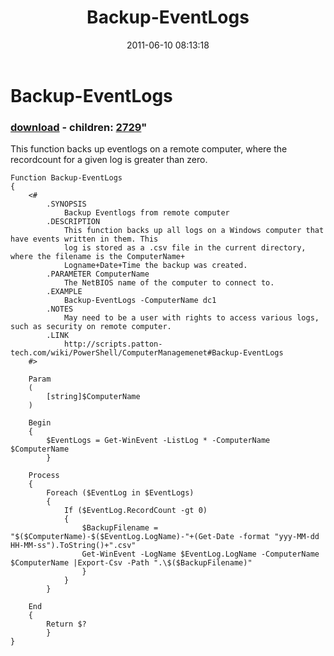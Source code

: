 ﻿---
pid:            2725
parent:         0
children:       2729
poster:         Jeff Patton
title:          Backup-EventLogs
date:           2011-06-10 08:13:18
format:         posh
---

# Backup-EventLogs

### [download](2725.ps1) - children: [2729](2729.md)"

This function backs up eventlogs on a remote computer, where the recordcount for a given log is greater than zero.

```posh
Function Backup-EventLogs
{
    <#
        .SYNOPSIS
            Backup Eventlogs from remote computer
        .DESCRIPTION
            This function backs up all logs on a Windows computer that have events written in them. This
            log is stored as a .csv file in the current directory, where the filename is the ComputerName+
            Logname+Date+Time the backup was created.
        .PARAMETER ComputerName
            The NetBIOS name of the computer to connect to.
        .EXAMPLE
            Backup-EventLogs -ComputerName dc1
        .NOTES
            May need to be a user with rights to access various logs, such as security on remote computer.
        .LINK
            http://scripts.patton-tech.com/wiki/PowerShell/ComputerManagemenet#Backup-EventLogs
    #>
    
    Param
    (
        [string]$ComputerName
    )
    
    Begin
    {
        $EventLogs = Get-WinEvent -ListLog * -ComputerName $ComputerName
        }

    Process
    {
        Foreach ($EventLog in $EventLogs)
        {
            If ($EventLog.RecordCount -gt 0)
            {
                $BackupFilename = "$($ComputerName)-$($EventLog.LogName)-"+(Get-Date -format "yyy-MM-dd HH-MM-ss").ToString()+".csv"
                Get-WinEvent -LogName $EventLog.LogName -ComputerName $ComputerName |Export-Csv -Path ".\$($BackupFilename)"
                }
            }
        }

    End
    {
        Return $?
        }
}
```
